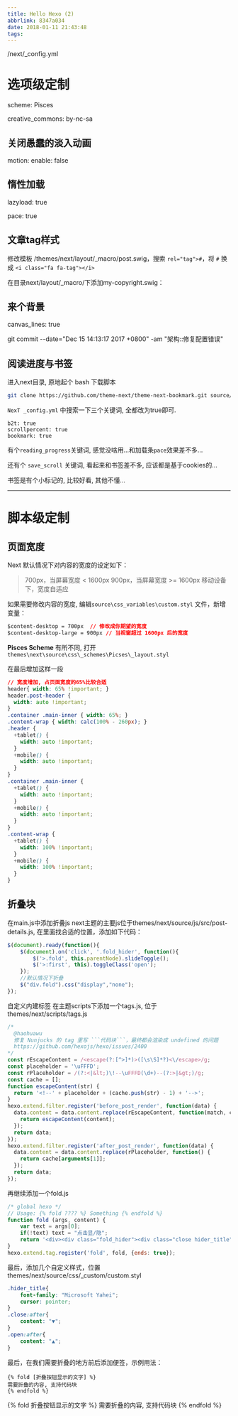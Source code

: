 ```yaml
---
title: Hello Hexo (2)
abbrlink: 8347a034
date: 2018-01-11 21:43:48
tags:
---
```

/next/_config.yml

# 选项级定制

scheme: Pisces

creative_commons: by-nc-sa

## 关闭愚蠢的淡入动画

motion:
  enable: false
  
  
## 惰性加载
lazyload: true

pace: true

## 文章tag样式

修改模板 
/themes/next/layout/_macro/post.swig，搜索 `rel="tag">#`，将 `#` 换成 `<i class="fa fa-tag"></i>`

在目录next/layout/_macro/下添加my-copyright.swig：




## 来个背景
canvas_lines: true


git commit --date="Dec 15 14:13:17 2017 +0800" -am "架构::修复配置错误"
![]()



## 阅读进度与书签

进入next目录, 原地起个 bash 下载脚本

```bash
git clone https://github.com/theme-next/theme-next-bookmark.git source/lib/bookmark
```

`NexT _config.yml` 中搜索一下三个关键词, 全都改为true即可.

```ymal
b2t: true
scrollpercent: true
bookmark: true
```

有个`reading_progress`关键词, 感觉没啥用...和加载条`pace`效果差不多...

还有个 `save_scroll` 关键词, 看起来和书签差不多, 应该都是基于cookies的...

书签是有个小标记的, 比较好看, 其他不懂...

---

# 脚本级定制

## 页面宽度

Next 默认情况下对内容的宽度的设定如下：

> 700px，当屏幕宽度 < 1600px
> 900px，当屏幕宽度 >= 1600px
> 移动设备下，宽度自适应

如果需要修改内容的宽度, 编辑`source\css_variables\custom.styl` 文件，新增变量：

```css
$content-desktop = 700px  // 修改成你期望的宽度
$content-desktop-large = 900px // 当视窗超过 1600px 后的宽度
```

**Pisces Scheme** 有所不同, 打开 `themes\next\source\css\_schemes\Picses\_layout.styl`

在最后增加这样一段

```css
// 宽度增加, 占页面宽度的65%比较合适
header{ width: 65% !important; }
header.post-header {
  width: auto !important;
}
.container .main-inner { width: 65%; }
.content-wrap { width: calc(100% - 260px); }
.header {
  +tablet() {
    width: auto !important;
  }
  +mobile() {
    width: auto !important;
  }
}
.container .main-inner {
  +tablet() {
    width: auto !important;
  }
  +mobile() {
    width: auto !important;
  }
}
.content-wrap {
  +tablet() {
    width: 100% !important;
  }
  +mobile() {
    width: 100% !important;
  }
}
```

## 折叠块

在main.js中添加折叠js
next主题的主要js位于themes/next/source/js/src/post-details.js,
在里面找合适的位置，添加如下代码：

```js
$(document).ready(function(){
    $(document).on('click', '.fold_hider', function(){
        $('>.fold', this.parentNode).slideToggle();
        $('>:first', this).toggleClass('open');
    });
    //默认情况下折叠
    $("div.fold").css("display","none");
});
```

自定义内建标签
在主题scripts下添加一个tags.js, 位于themes/next/scripts/tags.js

```js
/*
  @haohuawu
  修复 Nunjucks 的 tag 里写 ```代码块```，最终都会渲染成 undefined 的问题
  https://github.com/hexojs/hexo/issues/2400
*/
const rEscapeContent = /<escape(?:[^>]*)>([\s\S]*?)<\/escape>/g;
const placeholder = '\uFFFD';
const rPlaceholder = /(?:<|&lt;)\!--\uFFFD(\d+)--(?:>|&gt;)/g;
const cache = [];
function escapeContent(str) {
  return '<!--' + placeholder + (cache.push(str) - 1) + '-->';
}
hexo.extend.filter.register('before_post_render', function(data) {
  data.content = data.content.replace(rEscapeContent, function(match, content) {
    return escapeContent(content);
  });
  return data;
});
hexo.extend.filter.register('after_post_render', function(data) {
  data.content = data.content.replace(rPlaceholder, function() {
    return cache[arguments[1]];
  });
  return data;
});
```
再继续添加一个fold.js
```js
/* global hexo */
// Usage: {% fold ???? %} Something {% endfold %}
function fold (args, content) {
    var text = args[0];
    if(!text) text = "点击显/隐";
    return '<div><div class="fold_hider"><div class="close hider_title">' + text + '</div></div><div class="fold">\n' + hexo.render.renderSync({text: content, engine: 'markdown'}) + '\n</div></div>';
}
hexo.extend.tag.register('fold', fold, {ends: true});
```
最后，添加几个自定义样式，位置themes/next/source/css/_custom/custom.styl
```css
.hider_title{
    font-family: "Microsoft Yahei";
    cursor: pointer;
}
.close:after{
    content: "▼";
}
.open:after{
    content: "▲";
}
```
最后，在我们需要折叠的地方前后添加便签，示例用法：
```plain
{% fold [折叠按钮显示的文字] %}
需要折叠的内容, 支持代码块
{% endfold %}
```

{% fold 折叠按钮显示的文字 %}
需要折叠的内容, 支持代码块
{% endfold %}


